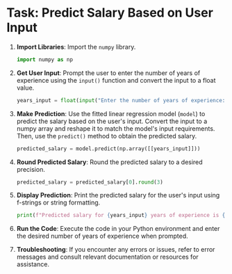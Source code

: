 # Task: Predict Salary Based on User Input

1. **Import Libraries**: Import the `numpy` library.

    ```python
    import numpy as np
    ```

2. **Get User Input**: Prompt the user to enter the number of years of experience using the `input()` function and convert the input to a float value.

    ```python
    years_input = float(input("Enter the number of years of experience:  "))
    ```

3. **Make Prediction**: Use the fitted linear regression model (`model`) to predict the salary based on the user's input. Convert the input to a numpy array and reshape it to match the model's input requirements. Then, use the `predict()` method to obtain the predicted salary.

    ```python
    predicted_salary = model.predict(np.array([[years_input]]))
    ```

4. **Round Predicted Salary**: Round the predicted salary to a desired precision.

    ```python
    predicted_salary = predicted_salary[0].round(3)
    ```

5. **Display Prediction**: Print the predicted salary for the user's input using f-strings or string formatting.

    ```python
    print(f"Predicted salary for {years_input} years of experience is {predicted_salary} $")
    ```

6. **Run the Code**: Execute the code in your Python environment and enter the desired number of years of experience when prompted.

7. **Troubleshooting**: If you encounter any errors or issues, refer to error messages and consult relevant documentation or resources for assistance.
